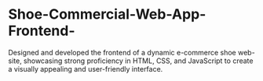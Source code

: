 # Shoe-Commercial-Web-App-Frontend-
Designed and developed the frontend of a dynamic e-commerce shoe web- site, showcasing strong proficiency in HTML, CSS, and JavaScript to create a visually appealing and user-friendly interface.
